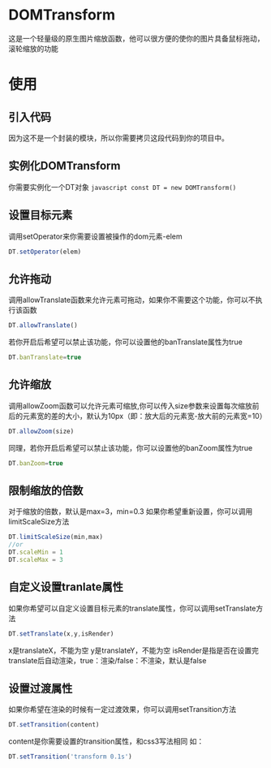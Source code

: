 # DOMTransform
这是一个轻量级的原生图片缩放函数，他可以很方便的使你的图片具备鼠标拖动，滚轮缩放的功能

# 使用
## 引入代码
  因为这不是一个封装的模块，所以你需要拷贝这段代码到你的项目中。

## 实例化DOMTransform
  你需要实例化一个DT对象
    ```javascript
    const DT = new DOMTransform()
    ```

## 设置目标元素
  调用setOperator来你需要设置被操作的dom元素-elem
  ```javascript
  DT.setOperator(elem)
  ```

## 允许拖动
  调用allowTranslate函数来允许元素可拖动，如果你不需要这个功能，你可以不执行该函数
  ```javascript
  DT.allowTranslate()
  ```
  若你开启后希望可以禁止该功能，你可以设置他的banTranslate属性为true
  ```javascript
  DT.banTranslate=true
  ```

## 允许缩放
  调用allowZoom函数可以允许元素可缩放,你可以传入size参数来设置每次缩放前后的元素宽的差的大小，默认为10px（即：放大后的元素宽-放大前的元素宽=10）
  ```javascript
  DT.allowZoom(size)
  ```
  同理，若你开启后希望可以禁止该功能，你可以设置他的banZoom属性为true
   ```javascript
  DT.banZoom=true
  ```

## 限制缩放的倍数
  对于缩放的倍数，默认是max=3，min=0.3
  如果你希望重新设置，你可以调用limitScaleSize方法
   ```javascript
  DT.limitScaleSize(min,max)
  //or
  DT.scaleMin = 1
  DT.scaleMax = 3
  ```

## 自定义设置tranlate属性
  如果你希望可以自定义设置目标元素的translate属性，你可以调用setTranslate方法
   ```javascript
  DT.setTranslate(x,y,isRender)
  ```
  x是translateX，不能为空
  y是translateY，不能为空
  isRender是指是否在设置完translate后自动渲染，true：渲染/false：不渲染，默认是false

## 设置过渡属性
  如果你希望在渲染的时候有一定过渡效果，你可以调用setTransition方法
   ```javascript
  DT.setTransition(content)
  ```
  content是你需要设置的transition属性，和css3写法相同
  如：
   ```javascript
  DT.setTransition('transform 0.1s')
  ```